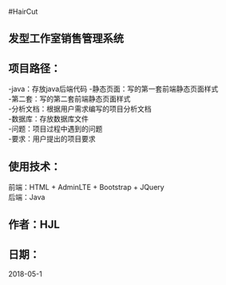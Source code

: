 #HairCut

发型工作室销售管理系统
---------


项目路径：
--------
-java：存放java后端代码
-静态页面：写的第一套前端静态页面样式<br>
-第二套：写的第二套前端静态页面样式<br>
-分析文档：根据用户需求编写的项目分析文档<br>
-数据库：存放数据库文件<br>
-问题：项目过程中遇到的问题<br>
-要求：用户提出的项目要求<br>


使用技术：
---------
前端：HTML + AdminLTE + Bootstrap + JQuery<br>
后端：Java<br>

作者：HJL
---------

日期：
---------
2018-05-1